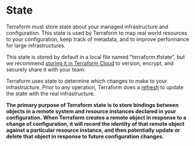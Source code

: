 # State
Terraform must store state about your managed infrastructure and configuration. This state is used by Terraform to map real world resources to your configuration, keep track of metadata, and to improve performance for large infrastructures.

This state is stored by default in a local file named "terraform.tfstate", but we recommend [storing it in Terraform Cloud](https://developer.hashicorp.com/terraform/cloud-docs/migrate) to version, encrypt, and securely share it with your team.

Terraform uses state to determine which changes to make to your infrastructure. Prior to any operation, Terraform does a [refresh](https://developer.hashicorp.com/terraform/cli/commands/refresh) to update the state with the real infrastructure.

**The primary purpose of Terraform state is to store bindings between objects in a remote system and resource instances declared in your configuration. When Terraform creates a remote object in response to a change of configuration, it will record the identity of that remote object against a particular resource instance, and then potentially update or delete that object in response to future configuration changes.**